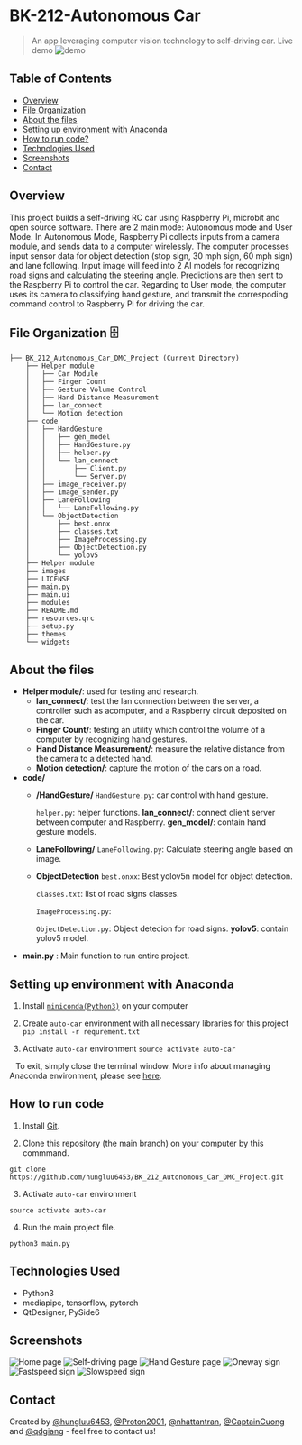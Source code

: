 # BK-212-Autonomous Car

> An app leveraging computer vision technology to self-driving car.
> Live demo
![demo](https://media.giphy.com/media/xa5oJRdvS6hceaPQK4/giphy-downsized-large.gif)

## Table of Contents
* [Overview](#overview)
* [File Organization](#file-organization-🗄️)
* [About the files](#about-the-files)
* [Setting up environment with Anaconda](#setting-up-environment-with-anaconda)
* [How to run code?](#how-to-run-code)
* [Technologies Used](#technologies-used)
* [Screenshots](#screenshots)
* [Contact](#contact)


## Overview
This project builds a self-driving RC car using Raspberry Pi, microbit and open source software.
There are 2 main mode: Autonomous mode and User Mode. In Autonomous Mode, Raspberry Pi collects inputs from a camera module, and sends data to a computer wirelessly. The computer processes input sensor data for object detection (stop sign, 30 mph sign, 60 mph sign) and lane following. Input image will feed into 2 AI models for recognizing road signs and calculating the steering angle. Predictions are then sent to the Raspberry Pi to control the car. Regarding to User mode, the computer uses its camera to classifying hand gesture, and transmit the correspoding command control to Raspberry Pi for driving the car.

## File Organization 🗄️

```shell
├── BK_212_Autonomous_Car_DMC_Project (Current Directory)
    ├── Helper module
    │   ├── Car Module
    │   ├── Finger Count
    │   ├── Gesture Volume Control
    │   ├── Hand Distance Measurement
    │   ├── lan_connect
    │   └── Motion detection
    ├── code
    │   ├── HandGesture
    │   │   ├── gen_model
    │   │   ├── HandGesture.py
    │   │   ├── helper.py
    │   │   └── lan_connect
    │   │       ├── Client.py
    │   │       └── Server.py
    │   ├── image_receiver.py
    │   ├── image_sender.py
    │   ├── LaneFollowing
    │   │   └── LaneFollowing.py
    │   └── ObjectDetection
    │       ├── best.onnx
    │       ├── classes.txt
    │       ├── ImageProcessing.py
    │       ├── ObjectDetection.py
    │       └── yolov5
    ├── Helper module
    ├── images
    ├── LICENSE
    ├── main.py
    ├── main.ui
    ├── modules
    ├── README.md
    ├── resources.qrc
    ├── setup.py
    ├── themes
    └── widgets       
```
## About the files

* **Helper module/**: used for testing and research.
  * **lan_connect/**: test the lan connection between the server, a controller such as acomputer, and a Raspberry circuit deposited on the car.
  * **Finger Count/**: testing an utility which control the volume of a computer by recognizing hand gestures.
  * **Hand Distance Measurement/**: measure the relative distance from the camera to a detected hand.
  * **Motion detection/**: capture the motion of the cars on a road.
* **code/**
    * **/HandGesture/** 
      `HandGesture.py`: car control with hand gesture.
      
      `helper.py`: helper functions.
      **lan_connect/**: connect client server between computer and Raspberry.
      **gen_model/**: contain hand gesture models.
    * **LaneFollowing/**
      `LaneFollowing.py`: Calculate steering angle based on image.
    * **ObjectDetection**
      `best.onxx`: Best yolov5n model for object detection.
      
      `classes.txt`: list of road signs classes.
      
      `ImageProcessing.py`:
      
      `ObjectDetection.py`: Object detecion for road signs. 
      **yolov5**: contain yolov5 model.
* **main.py** : Main function to run entire project.
  
## Setting up environment with Anaconda
  1. Install [`miniconda(Python3)`](https://conda.io/miniconda.html) on your computer
  2. Create `auto-car` environment with all necessary libraries for this project
     ```pip install -r requrement.txt```
     
  3. Activate `auto-car` environment
     ```source activate auto-car```
  
  &ensp; To exit, simply close the terminal window. More info about managing Anaconda environment, please see [here](https://conda.io/docs/user-guide/tasks/manage-environments.html).
  
## How to run code

1. Install [Git](https://git-scm.com/book/en/v2/Getting-Started-Installing-Git).

2. Clone this repository (the main branch) on your computer by this commmand.
```
git clone https://github.com/hungluu6453/BK_212_Autonomous_Car_DMC_Project.git
```
3. Activate `auto-car` environment
```
source activate auto-car
```
4. Run the main project file.
```
python3 main.py
```

## Technologies Used
- Python3
- mediapipe, tensorflow, pytorch
- QtDesigner, PySide6

## Screenshots
![Home page](_readme/home_screen.png)
![Self-driving page](_readme/self_driving_mode.png)
![Hand Gesture page](_readme/hand_gesture.png)
![Oneway sign](_readme/oneway.png)
![Fastspeed sign](_readme/fastspeed.png)
![Slowspeed sign](_readme/slowspeed.png)

## Contact
Created by [@hungluu6453](https://github.com/hungluu6453), [@Proton2001](https://github.com/Pronton2001), [@nhattantran](https://github.com/nhattantran), [@CaptainCuong](https://github.com/CaptainCuong) and [@qdgiang](https://github.com/qdgiang) - feel free to contact us!

